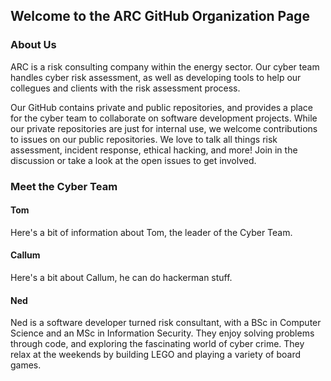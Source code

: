 ## Welcome to the ARC GitHub Organization Page
### About Us
ARC is a risk consulting company within the energy sector. Our cyber team handles cyber risk assessment, as well as developing tools to help our collegues and clients with the risk assessment process. 

Our GitHub contains private and public repositories, and provides a place for the cyber team to collaborate on software development projects. While our private repositories are just for internal use, we welcome contributions to issues on our public repositories. 
We love to talk all things risk assessment, incident response, ethical hacking, and more! Join in the discussion or take a look at the open issues to get involved. 

### Meet the Cyber Team
#### Tom
Here's a bit of information about Tom, the leader of the Cyber Team.

#### Callum
Here's a bit about Callum, he can do hackerman stuff.

#### Ned
Ned is a software developer turned risk consultant, with a BSc in Computer Science and an MSc in Information Security. They enjoy solving problems through code, and exploring the fascinating world of cyber crime. They relax at the weekends by building LEGO and playing a variety of board games. 

<!--

**Here are some ideas to get you started:**

🙋‍♀️ A short introduction - what is your organization all about?
🌈 Contribution guidelines - how can the community get involved?
👩‍💻 Useful resources - where can the community find your docs? Is there anything else the community should know?
🍿 Fun facts - what does your team eat for breakfast?
🧙 Remember, you can do mighty things with the power of [Markdown](https://docs.github.com/github/writing-on-github/getting-started-with-writing-and-formatting-on-github/basic-writing-and-formatting-syntax)
-->
